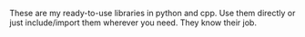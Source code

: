

These are my ready-to-use libraries in python and cpp. Use them directly or just include/import them wherever you need. They know their job.
